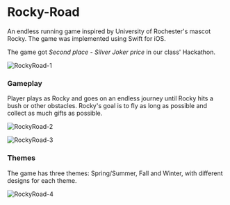 # Rocky-Road

An endless running game inspired by University of Rochester's mascot Rocky. The game was implemented using Swift for iOS. 

The game got _Second place - Silver Joker price_ in our class' Hackathon. 

![RockyRoad-1](https://github.com/lnhtrn/Rocky-Road/assets/72944083/d9c9bdca-9937-4a7c-8c7c-8b92904f1135)


### Gameplay 

Player plays as Rocky and goes on an endless journey until Rocky hits a bush or other obstacles. Rocky's goal is to fly as long as possible and collect as much gifts as possible.

![RockyRoad-2](https://github.com/lnhtrn/Rocky-Road/assets/72944083/0170898e-2350-40b6-9706-22174ded7ebd)

![RockyRoad-3](https://github.com/lnhtrn/Rocky-Road/assets/72944083/6810d764-be7a-422f-84a3-531de285de62)


### Themes 

The game has three themes: Spring/Summer, Fall and Winter, with different designs for each theme.

![RockyRoad-4](https://github.com/lnhtrn/Rocky-Road/assets/72944083/e5cfc289-cf2e-43a2-9784-01d41e853072)
